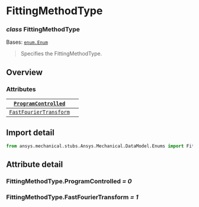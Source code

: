 <a id="fittingmethodtype"></a>

# FittingMethodType

<a id="FittingMethodType"></a>

### *class* FittingMethodType

Bases: [`enum.Enum`](https://docs.python.org/3/library/enum.html#enum.Enum)

> Specifies the FittingMethodType.

> <!-- !! processed by numpydoc !! -->

<a id="overview"></a>

## Overview

### Attributes

| [`ProgramControlled`](#FittingMethodType.ProgramControlled)       |    |
|-------------------------------------------------------------------|----|
| [`FastFourierTransform`](#FittingMethodType.FastFourierTransform) |    |

<a id="import-detail"></a>

## Import detail

```python
from ansys.mechanical.stubs.Ansys.Mechanical.DataModel.Enums import FittingMethodType
```

<a id="attribute-detail"></a>

## Attribute detail

<a id="FittingMethodType.ProgramControlled"></a>

### FittingMethodType.ProgramControlled *= 0*

<a id="FittingMethodType.FastFourierTransform"></a>

### FittingMethodType.FastFourierTransform *= 1*
